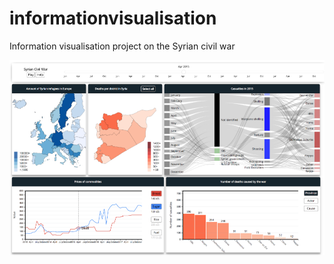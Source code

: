 # informationvisualisation
Information visualisation project on the Syrian civil war

<img src="https://github.com/aleksioconnor/informationvisualisation/blob/master/Information%20Visualization.png" >
